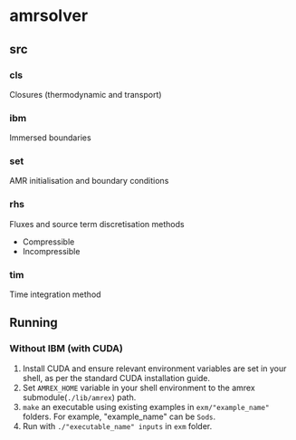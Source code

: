 # amrsolver

## src
### cls
Closures (thermodynamic and transport)

### ibm
Immersed boundaries

### set
AMR initialisation and boundary conditions

### rhs
Fluxes and source term discretisation methods
- Compressible
- Incompressible

### tim
Time integration method


## Running
### Without IBM (with CUDA)
1. Install CUDA and ensure relevant environment variables are set in your shell, as per the standard CUDA installation guide.
2. Set `AMREX_HOME` variable in your shell environment to the amrex submodule(`./lib/amrex`) path.
3. `make` an executable using existing examples in `exm/"example_name"` folders. For example, "example_name" can be `Sods`.
4. Run with `./"executable_name" inputs` in `exm` folder.
